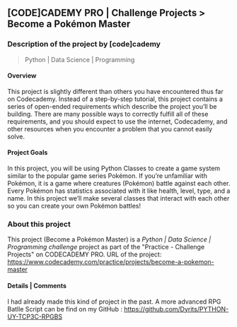 ## [CODE]CADEMY PRO | Challenge Projects > Become a Pokémon Master
### Description of the project by [code]cademy
> Python | Data Science | Programming

#### Overview
This project is slightly different than others you have encountered thus far on Codecademy. Instead of a step-by-step tutorial, this project contains a series of open-ended requirements which describe the project you’ll be building. There are many possible ways to correctly fulfill all of these requirements, and you should expect to use the internet, Codecademy, and other resources when you encounter a problem that you cannot easily solve.

#### Project Goals
In this project, you will be using Python Classes to create a game system similar to the popular game series Pokémon. If you’re unfamiliar with Pokémon, it is a game where creatures (Pokémon) battle against each other. Every Pokémon has statistics associated with it like health, level, type, and a name. In this project we’ll make several classes that interact with each other so you can create your own Pokémon battles!
  
### About this project
This project (Become a Pokémon Master) is a *Python | Data Science | Programming challenge* project as part of the "Practice - Challenge Projects" on CODECADEMY PRO.
URL of the project: https://www.codecademy.com/practice/projects/become-a-pokemon-master

#### Details | Comments
I had already made this kind of project in the past. A more advanced RPG Batlle Script can be find on my GitHub : https://github.com/Dyrits/PYTHON-UY-TCP3C-RPGBS
